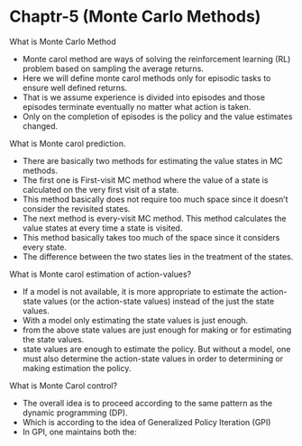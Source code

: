 # Chaptr-5 (Monte Carlo Methods)

What is Monte Carlo Method 

- Monte carol method are ways of solving the reinforcement learning (RL) problem based on sampling the average returns.
- Here we will define monte carol methods only for episodic tasks to ensure well defined returns.
- That is we assume experience is divided into episodes and those episodes terminate eventually no matter what action is taken.
- Only on the completion of episodes is the policy and the value estimates changed.

What is Monte carol prediction.
- There are basically two methods for estimating the value states in MC methods.
- The first one is First-visit MC method where the value of a state is calculated on the very first visit of a state.
- This method basically does not require too much space since it doesn’t consider the revisited states.
- The next method is every-visit MC method. This method calculates the value states at every time a state is visited.
- This method basically takes too much of the space since it considers every state.
- The difference between the two states lies in the treatment of the states.
  
What is Monte carol estimation of action-values?
- If a model is not available, it is more appropriate to estimate the action-state values (or the action-state values) instead of the just the state values.
- With a model only estimating the state values is just enough.
- from the above state values are just enough for making or for estimating the state values.
- state values are enough to estimate the policy.
But without a model, one must also determine the action-state values in order to determining or making estimation the policy.

What is Monte Carol control?

- The overall idea is to proceed according to the same pattern as the dynamic programming (DP).
- Which is according to the idea of Generalized Policy Iteration (GPI)
- In GPI, one maintains both the:
